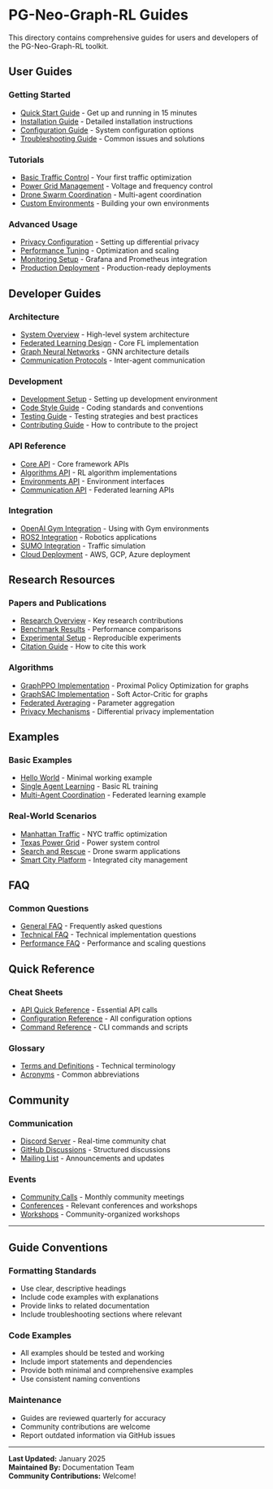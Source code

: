 # PG-Neo-Graph-RL Guides

This directory contains comprehensive guides for users and developers of the PG-Neo-Graph-RL toolkit.

## User Guides

### Getting Started
- [Quick Start Guide](user/quickstart.md) - Get up and running in 15 minutes
- [Installation Guide](user/installation.md) - Detailed installation instructions
- [Configuration Guide](user/configuration.md) - System configuration options
- [Troubleshooting Guide](user/troubleshooting.md) - Common issues and solutions

### Tutorials
- [Basic Traffic Control](tutorials/traffic-control.md) - Your first traffic optimization
- [Power Grid Management](tutorials/power-grid.md) - Voltage and frequency control
- [Drone Swarm Coordination](tutorials/drone-swarm.md) - Multi-agent coordination
- [Custom Environments](tutorials/custom-environments.md) - Building your own environments

### Advanced Usage
- [Privacy Configuration](user/privacy.md) - Setting up differential privacy
- [Performance Tuning](user/performance.md) - Optimization and scaling
- [Monitoring Setup](user/monitoring.md) - Grafana and Prometheus integration
- [Production Deployment](user/production.md) - Production-ready deployments

## Developer Guides

### Architecture
- [System Overview](developer/architecture.md) - High-level system architecture
- [Federated Learning Design](developer/federated-learning.md) - Core FL implementation
- [Graph Neural Networks](developer/graph-networks.md) - GNN architecture details
- [Communication Protocols](developer/communication.md) - Inter-agent communication

### Development
- [Development Setup](developer/setup.md) - Setting up development environment
- [Code Style Guide](developer/style-guide.md) - Coding standards and conventions
- [Testing Guide](developer/testing.md) - Testing strategies and best practices
- [Contributing Guide](developer/contributing.md) - How to contribute to the project

### API Reference
- [Core API](api/core.md) - Core framework APIs
- [Algorithms API](api/algorithms.md) - RL algorithm implementations
- [Environments API](api/environments.md) - Environment interfaces
- [Communication API](api/communication.md) - Federated learning APIs

### Integration
- [OpenAI Gym Integration](integration/gym.md) - Using with Gym environments
- [ROS2 Integration](integration/ros2.md) - Robotics applications
- [SUMO Integration](integration/sumo.md) - Traffic simulation
- [Cloud Deployment](integration/cloud.md) - AWS, GCP, Azure deployment

## Research Resources

### Papers and Publications
- [Research Overview](research/overview.md) - Key research contributions
- [Benchmark Results](research/benchmarks.md) - Performance comparisons
- [Experimental Setup](research/experiments.md) - Reproducible experiments
- [Citation Guide](research/citations.md) - How to cite this work

### Algorithms
- [GraphPPO Implementation](algorithms/graph-ppo.md) - Proximal Policy Optimization for graphs
- [GraphSAC Implementation](algorithms/graph-sac.md) - Soft Actor-Critic for graphs
- [Federated Averaging](algorithms/federated-averaging.md) - Parameter aggregation
- [Privacy Mechanisms](algorithms/privacy.md) - Differential privacy implementation

## Examples

### Basic Examples
- [Hello World](examples/hello-world.md) - Minimal working example
- [Single Agent Learning](examples/single-agent.md) - Basic RL training
- [Multi-Agent Coordination](examples/multi-agent.md) - Federated learning example

### Real-World Scenarios
- [Manhattan Traffic](examples/manhattan-traffic.md) - NYC traffic optimization
- [Texas Power Grid](examples/texas-grid.md) - Power system control
- [Search and Rescue](examples/search-rescue.md) - Drone swarm applications
- [Smart City Platform](examples/smart-city.md) - Integrated city management

## FAQ

### Common Questions
- [General FAQ](faq/general.md) - Frequently asked questions
- [Technical FAQ](faq/technical.md) - Technical implementation questions
- [Performance FAQ](faq/performance.md) - Performance and scaling questions

## Quick Reference

### Cheat Sheets
- [API Quick Reference](reference/api-cheatsheet.md) - Essential API calls
- [Configuration Reference](reference/config-reference.md) - All configuration options
- [Command Reference](reference/commands.md) - CLI commands and scripts

### Glossary
- [Terms and Definitions](reference/glossary.md) - Technical terminology
- [Acronyms](reference/acronyms.md) - Common abbreviations

## Community

### Communication
- [Discord Server](https://discord.gg/pg-neo-graph-rl) - Real-time community chat
- [GitHub Discussions](https://github.com/username/pg-neo-graph-rl/discussions) - Structured discussions
- [Mailing List](mailto:community@pg-neo-graph-rl.org) - Announcements and updates

### Events
- [Community Calls](community/calls.md) - Monthly community meetings
- [Conferences](community/conferences.md) - Relevant conferences and workshops
- [Workshops](community/workshops.md) - Community-organized workshops

---

## Guide Conventions

### Formatting Standards
- Use clear, descriptive headings
- Include code examples with explanations
- Provide links to related documentation
- Include troubleshooting sections where relevant

### Code Examples
- All examples should be tested and working
- Include import statements and dependencies
- Provide both minimal and comprehensive examples
- Use consistent naming conventions

### Maintenance
- Guides are reviewed quarterly for accuracy
- Community contributions are welcome
- Report outdated information via GitHub issues

---

**Last Updated:** January 2025  
**Maintained By:** Documentation Team  
**Community Contributions:** Welcome!
